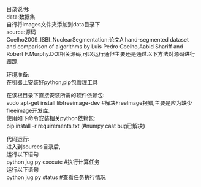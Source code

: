 目录说明:  
data:数据集  
自行将images文件夹添加到data目录下  
source:源码  
Coelho2009_ISBI_NuclearSegmentation:论文A hand-segmented dataset and comparison of algorithms by Luis Pedro Coelho,Aabid Shariff and Robert F.Murphy.DOI相关源码,可以运行通但主要还是通过以下方法对源码进行跟踪.

环境准备:  
在机器上安装好python,pip包管理工具  

在该根目录下直接安装所需的软件依赖包:   
sudo apt-get install libfreeimage-dev #解决FreeImage报错,主要是应为缺少freeimage开发库.  
使用如下命令安装相关python依赖包:  
pip install -r requirements.txt  (#numpy cast bug已解决)

代码运行:  
进入到sources目录后,  
运行以下语句  
python jug.py execute #执行计算任务  
运行以下语句  
python jug.py status  #查看任务执行情况  
